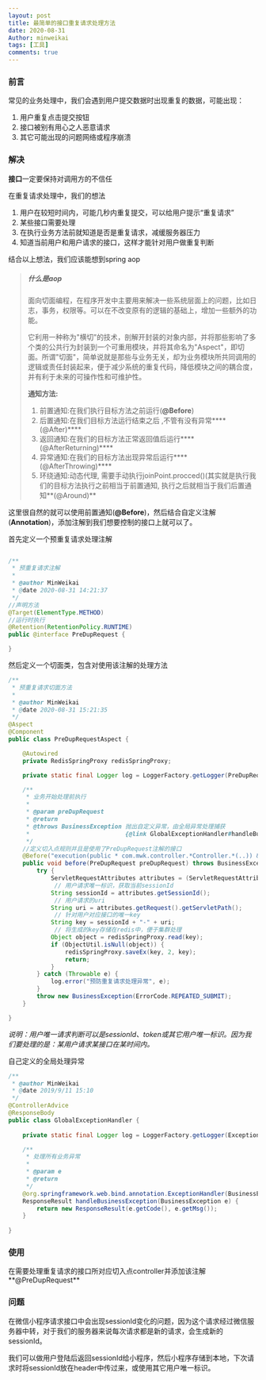 ```yaml
---
layout: post
title: 最简单的接口重复请求处理方法
date: 2020-08-31
Author: minweikai
tags: [工具]
comments: true
---
```


### 前言

常见的业务处理中，我们会遇到用户提交数据时出现重复的数据，可能出现：

1. 用户重复点击提交按钮
2. 接口被别有用心之人恶意请求
3. 其它可能出现的问题网络或程序崩溃

### 解决

**接口**一定要保持对调用方的不信任

在重复请求处理中，我们的想法

1. 用户在较短时间内，可能几秒内重复提交，可以给用户提示“重复请求”
2. 某些接口需要处理
3. 在执行业务方法前就知道是否是重复请求，减缓服务器压力
4. 知道当前用户和用户请求的接口，这样才能针对用户做重复判断

结合以上想法，我们应该能想到spring aop

> ##### 什么是aop
>
> 面向切面编程，在程序开发中主要用来解决一些系统层面上的问题，比如日志，事务，权限等。可以在不改变原有的逻辑的基础上，增加一些额外的功能。
>
> 它利用一种称为"横切"的技术，剖解开封装的对象内部，并将那些影响了多个类的公共行为封装到一个可重用模块，并将其命名为"Aspect"，即切面。所谓"切面"，简单说就是那些与业务无关，却为业务模块所共同调用的逻辑或责任封装起来，便于减少系统的重复代码，降低模块之间的耦合度，并有利于未来的可操作性和可维护性。
>
> **通知方法:**
>
> 1. 前置通知:在我们执行目标方法之前运行(**@Before**)
> 2. 后置通知:在我们目标方法运行结束之后 ,不管有没有异常***\*(@After)\****
> 3. 返回通知:在我们的目标方法正常返回值后运行***\*(@AfterReturning)\****
> 4. 异常通知:在我们的目标方法出现异常后运行***\*(@AfterThrowing)\****
> 5. 环绕通知:动态代理, 需要手动执行joinPoint.procced()(其实就是执行我们的目标方法执行之前相当于前置通知, 执行之后就相当于我们后置通知**(@Around)**

这里很自然的就可以使用前置通知(**@Before**)，然后结合自定义注解(**Annotation**)，添加注解到我们想要控制的接口上就可以了。

首先定义一个预重复请求处理注解

```java

/**
 * 预重复请求注解
 *
 * @author MinWeikai
 * @date 2020-08-31 14:21:37
 */
//声明方法
@Target(ElementType.METHOD)
//运行时执行
@Retention(RetentionPolicy.RUNTIME)
public @interface PreDupRequest {

}
```

然后定义一个切面类，包含对使用该注解的处理方法

```java
/**
 * 预重复请求切面方法
 *
 * @author MinWeikai
 * @date 2020-08-31 15:21:35
 */
@Aspect
@Component
public class PreDupRequestAspect {

	@Autowired
	private RedisSpringProxy redisSpringProxy;

	private static final Logger log = LoggerFactory.getLogger(PreDupRequestAspect.class);

	/**
	 * 业务开始处理前执行
	 *
	 * @param preDupRequest
	 * @return
	 * @throws BusinessException 抛出自定义异常，由全局异常处理捕获
	 *                           {@link GlobalExceptionHandler#handleBusinessException(BusinessException)}
	 */
    //定义切入点规则并且是使用了PreDupRequest注解的接口
	@Before("execution(public * com.mwk.controller.*Controller.*(..)) && @annotation(preDupRequest)")
	public void before(PreDupRequest preDupRequest) throws BusinessException {
		try {
			ServletRequestAttributes attributes = (ServletRequestAttributes) RequestContextHolder.getRequestAttributes();
             // 用户请求唯一标识，获取当前sessionId
			String sessionId = attributes.getSessionId();
             // 用户请求的uri
			String uri = attributes.getRequest().getServletPath();
             // 针对用户对应接口的唯一key
			String key = sessionId + "-" + uri;
             // 将生成的key存储在redis中，便于集群处理
			Object object = redisSpringProxy.read(key);
			if (ObjectUtil.isNull(object)) {
				redisSpringProxy.saveEx(key, 2, key);
				return;
			}
		} catch (Throwable e) {
			log.error("预防重复请求处理异常", e);
		}
		throw new BusinessException(ErrorCode.REPEATED_SUBMIT);
	}

}
```

*说明：用户唯一请求判断可以是sessionId、token或其它用户唯一标识。因为我们要处理的是：某用户请求某接口在某时间内。*

自己定义的全局处理异常

```java
/**
 * @author MinWeikai
 * @date 2019/9/11 15:10
 */
@ControllerAdvice
@ResponseBody
public class GlobalExceptionHandler {
	
	private static final Logger log = LoggerFactory.getLogger(ExceptionHandler.class);

	/**
	 * 处理所有业务异常
	 *
	 * @param e
	 * @return
	 */
	@org.springframework.web.bind.annotation.ExceptionHandler(BusinessException.class)
	ResponseResult handleBusinessException(BusinessException e) {
		return new ResponseResult(e.getCode(), e.getMsg());
	}
	
}

```

### 使用

在需要处理重复请求的接口所对应切入点controller并添加该注解**@PreDupRequest**

### 问题

在微信小程序请求接口中会出现sessionId变化的问题，因为这个请求经过微信服务器中转，对于我们的服务器来说每次请求都是新的请求，会生成新的sessionId。

我们可以做用户登陆后返回sessionId给小程序，然后小程序存储到本地，下次请求时将sessionId放在header中传过来，或使用其它用户唯一标识。
